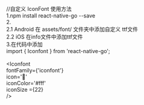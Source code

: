 //自定义  IconFont 使用方法<br/>
1.npm install react-native-go --save <br/>
2.<br/>
  2.1 Android 在 assets/font/ 文件夹中添加自定义 ttf文件<br/>
  2.2 iOS 在info文件中添加ttf文件<br/>
3.在代码中添加<br/>
import { Iconfont } from 'react-native-go';<br/>
<br/>
<Iconfont<br/>
    fontFamily={'iconfont'}<br/>
    icon='&#xe603;'<br/>
    iconColor='#fff'<br/>
    iconSize ={22}<br/>
    />
